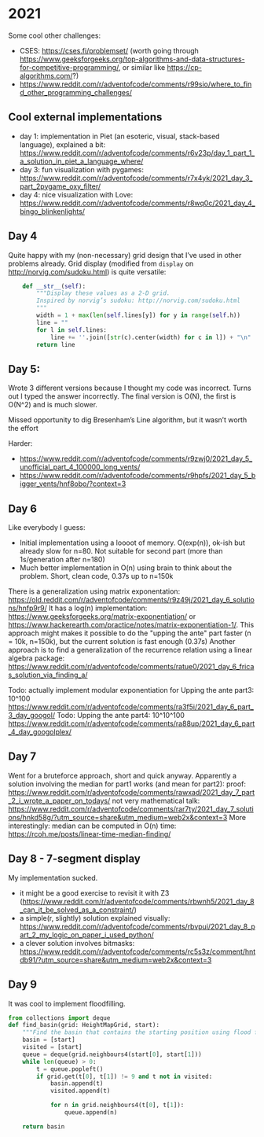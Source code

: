 
# 2021

Some cool other challenges:
 - CSES: https://cses.fi/problemset/ (worth going through https://www.geeksforgeeks.org/top-algorithms-and-data-structures-for-competitive-programming/, or similar like https://cp-algorithms.com/?)
 - https://www.reddit.com/r/adventofcode/comments/r99sio/where_to_find_other_programming_challenges/

## Cool external implementations

 - day 1: implementation in Piet (an esoteric, visual, stack-based language), explained a bit: https://www.reddit.com/r/adventofcode/comments/r6v23p/day_1_part_1_a_solution_in_piet_a_language_where/
 - day 3: fun visualization with pygames: https://www.reddit.com/r/adventofcode/comments/r7x4yk/2021_day_3_part_2pygame_oxy_filter/
 - day 4: nice visualization with Love: https://www.reddit.com/r/adventofcode/comments/r8wq0c/2021_day_4_bingo_blinkenlights/

## Day 4

Quite happy with my (non-necessary) grid design that I’ve used in other problems already.
Grid display (modified from `display` on http://norvig.com/sudoku.html) is quite versatile:

```python
    def __str__(self):
        """Display these values as a 2-D grid.
        Inspired by norvig’s sudoku: http://norvig.com/sudoku.html
        """
        width = 1 + max(len(self.lines[y]) for y in range(self.h))
        line = ""
        for l in self.lines:
            line += ''.join([str(c).center(width) for c in l]) + "\n"
        return line
```

## Day 5:

Wrote 3 different versions because I thought my code was incorrect. Turns out I typed the answer incorrectly.
The final version is O(N), the first is O(N^2) and is much slower.

Missed opportunity to dig Bresenham’s Line algorithm, but it wasn’t worth the effort

Harder:
 - https://www.reddit.com/r/adventofcode/comments/r9zwj0/2021_day_5_unofficial_part_4_100000_long_vents/
 - https://www.reddit.com/r/adventofcode/comments/r9hpfs/2021_day_5_bigger_vents/hnf8obo/?context=3


## Day 6

Like everybody I guess:
 - Initial implementation using a loooot of memory. O(exp(n)), ok-ish but already slow for n=80. Not suitable for second part (more than 1s/generation after n=180)
 - Much better implementation in O(n) using brain to think about the problem. Short, clean code, 0.37s up to n=150k

There is a generalization using matrix exponentation: https://old.reddit.com/r/adventofcode/comments/r9z49j/2021_day_6_solutions/hnfp9r9/
It has a log(n) implementation: https://www.geeksforgeeks.org/matrix-exponentiation/ or https://www.hackerearth.com/practice/notes/matrix-exponentiation-1/. This approach might makes it possible to do the "upping the ante" part faster (n = 10k, n=150k), but the current solution is fast enough (0.37s)
Another approach is to find a generalization of the recurrence relation using a linear algebra package:
https://www.reddit.com/r/adventofcode/comments/ratue0/2021_day_6_fricas_solution_via_finding_a/

Todo: actually implement modular exponentiation for Upping the ante part3: 10^100
https://www.reddit.com/r/adventofcode/comments/ra3f5i/2021_day_6_part_3_day_googol/
Todo: Upping the ante part4: 10^10^100
https://www.reddit.com/r/adventofcode/comments/ra88up/2021_day_6_part_4_day_googolplex/

## Day 7

Went for a bruteforce approach, short and quick anyway.
Apparently a solution involving the median for part1 works (and mean for part2):
proof: https://www.reddit.com/r/adventofcode/comments/rawxad/2021_day_7_part_2_i_wrote_a_paper_on_todays/
not very mathematical talk: https://www.reddit.com/r/adventofcode/comments/rar7ty/2021_day_7_solutions/hnkd58g/?utm_source=share&utm_medium=web2x&context=3
More interestingly: median can be computed in O(n) time:
https://rcoh.me/posts/linear-time-median-finding/

## Day 8 - 7-segment display

My implementation sucked.
 - it might be a good exercise to revisit it with Z3 (https://www.reddit.com/r/adventofcode/comments/rbwnh5/2021_day_8_can_it_be_solved_as_a_constraint/)
 - a simple(r, slightly) solution explained visually: https://www.reddit.com/r/adventofcode/comments/rbvpui/2021_day_8_part_2_my_logic_on_paper_i_used_python/
 - a clever solution involves bitmasks: https://www.reddit.com/r/adventofcode/comments/rc5s3z/comment/hntdb91/?utm_source=share&utm_medium=web2x&context=3

## Day 9

It was cool to implement floodfilling.

```python
from collections import deque
def find_basin(grid: HeightMapGrid, start):
    """Find the basin that contains the starting position using flood filling"""
    basin = [start]
    visited = [start]
    queue = deque(grid.neighbours4(start[0], start[1]))
    while len(queue) > 0:
        t = queue.popleft()
        if grid.get(t[0], t[1]) != 9 and t not in visited:
            basin.append(t)
            visited.append(t)

            for n in grid.neighbours4(t[0], t[1]):
                queue.append(n)

    return basin
```